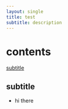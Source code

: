```yaml
---
layout: single
title: test
subtitle: description
---
```


# contents

[subtitle](http://127.0.0.1:4000/posttest/#subtitle)

## subtitle

- hi there
